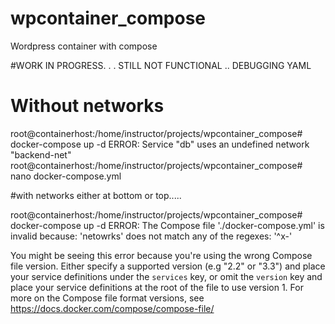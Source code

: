# wpcontainer_compose
Wordpress container with compose

#WORK IN PROGRESS. . . STILL NOT FUNCTIONAL .. DEBUGGING YAML

# Without networks

root@containerhost:/home/instructor/projects/wpcontainer_compose# docker-compose up -d
ERROR: Service "db" uses an undefined network "backend-net"
root@containerhost:/home/instructor/projects/wpcontainer_compose# nano docker-compose.yml

#with networks either at bottom or top.....

root@containerhost:/home/instructor/projects/wpcontainer_compose# docker-compose up -d
ERROR: The Compose file './docker-compose.yml' is invalid because:
'netowrks' does not match any of the regexes: '^x-'

You might be seeing this error because you're using the wrong Compose file version. Either specify a supported version (e.g "2.2" or "3.3") and place your service definitions under the `services` key, or omit the `version` key and place your service definitions at the root of the file to use version 1.
For more on the Compose file format versions, see https://docs.docker.com/compose/compose-file/
